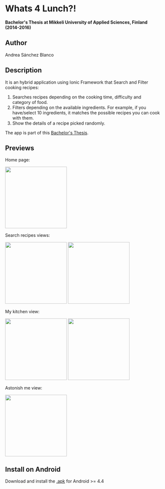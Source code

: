 # Whats 4 Lunch?!
**Bachelor's Thesis at Mikkeli University of Applied Sciences, Finland (2014-2016)**

## Author
Andrea Sánchez Blanco

## Description
It is an hybrid application using Ionic Framework that Search and Filter cooking recipes:

1. Searches recipes depending on the cooking time, difficulty and category of food.
2. Filters depending on the available ingredients. For example, if you have/select 10 ingredients, it matches the possible recipes you can cook with them.
3. Show the details of a recipe picked randomly.

The app is part of this [Bachelor's Thesis](http://www.urn.fi/URN:NBN:fi:amk-2016061212770).

## Previews
Home page:

<img src="https://github.com/chezwhite/Whats4Lunch/blob/master/img_homeScreen.jpg" width="200">

Search recipes views:

<img src="https://github.com/chezwhite/Whats4Lunch/blob/master/img_search.jpg" width="200">
<img src="https://github.com/chezwhite/Whats4Lunch/blob/master/img_chooseFilters.jpg" width="200">

My kitchen view:

<img src="https://github.com/chezwhite/Whats4Lunch/blob/master/img_kitchen.jpg" width="200">
<img src="https://github.com/chezwhite/Whats4Lunch/blob/master/img_chooseIngredients.jpg" width="200">

Astonish me view:

<img src="https://github.com/chezwhite/Whats4Lunch/blob/master/img_random.jpg" width="200">

## Install on Android
Download and install the [.apk](https://github.com/chezwhite/Whats4Lunch/blob/master/whats-4-lunch.apk) for Android >= 4.4
